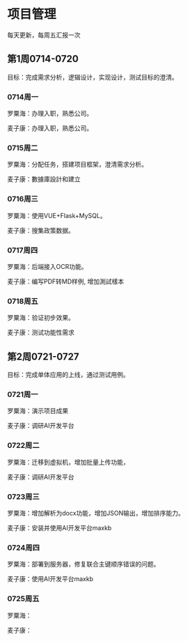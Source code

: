 # 项目管理

每天更新，每周五汇报一次

## 第1周0714-0720

目标：完成需求分析，逻辑设计，实现设计，测试目标的澄清。

### 0714周一

罗粟海：办理入职，熟悉公司。

麦子康：办理入职，熟悉公司。

### 0715周二

罗粟海：分配任务，搭建项目框架，澄清需求分析。

麦子康：數據庫設計和建立

### 0716周三

罗粟海：使用VUE+Flask+MySQL。

麦子康：搜集政策数据。

### 0717周四

罗粟海：后端接入OCR功能。

麦子康：编写PDF转MD样例, 增加測試樣本

### 0718周五

罗粟海：验证初步效果。

麦子康：测试功能性需求

## 第2周0721-0727

目标：完成单体应用的上线，通过测试用例。

### 0721周一

罗粟海：演示项目成果

麦子康：调研AI开发平台

### 0722周二

罗粟海：迁移到虚拟机，增加批量上传功能，

麦子康：调研AI开发平台

### 0723周三

罗粟海：增加解析为docx功能，增加JSON输出，增加排序能力。

麦子康：安装并使用AI开发平台maxkb

### 0724周四

罗粟海：部署到服务器，修复联合主键顺序错误的问题。

麦子康：使用AI开发平台maxkb

### 0725周五

罗粟海：

麦子康：